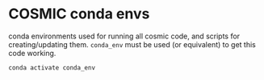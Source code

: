 # COSMIC conda envs

conda environments used for running all cosmic code, and scripts for creating/updating them.
`conda_env` must be used (or equivalent) to get this code working.

    conda activate conda_env
